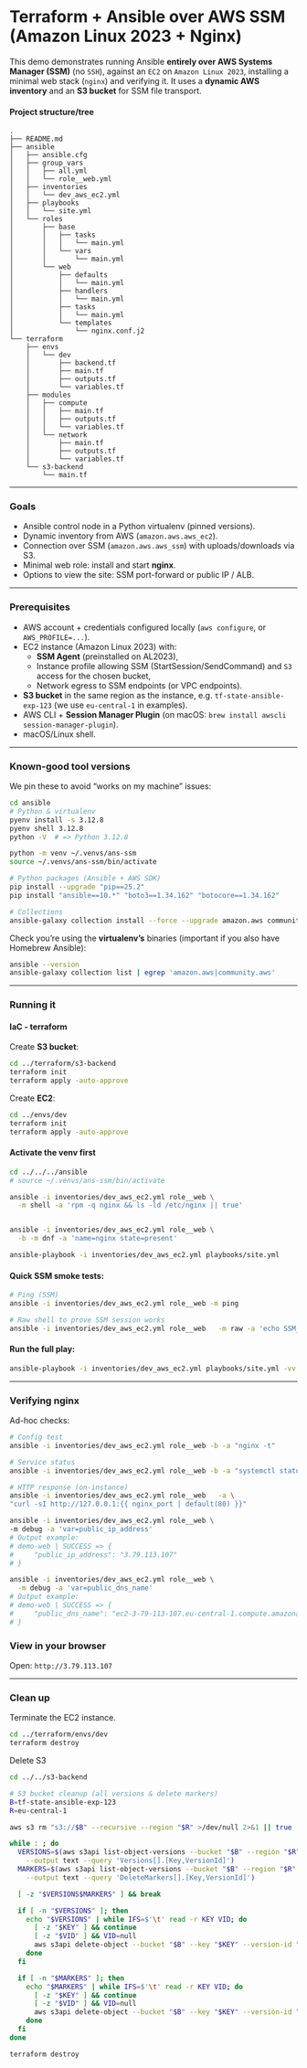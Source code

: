 # Terraform + Ansible over AWS SSM (Amazon Linux 2023 + Nginx)

This demo demonstrates running Ansible **entirely over AWS Systems Manager (SSM)** (no `SSH`), against an `EC2` on `Amazon Linux 2023`, installing a minimal web stack (`nginx`) and verifying it. It uses a **dynamic AWS inventory** and an **S3 bucket** for SSM file transport.


#### Project structure/tree

```text
.
├── README.md
├── ansible
│   ├── ansible.cfg
│   ├── group_vars
│   │   ├── all.yml
│   │   └── role__web.yml
│   ├── inventories
│   │   └── dev_aws_ec2.yml
│   ├── playbooks
│   │   └── site.yml
│   └── roles
│       ├── base
│       │   ├── tasks
│       │   │   └── main.yml
│       │   └── vars
│       │       └── main.yml
│       └── web
│           ├── defaults
│           │   └── main.yml
│           ├── handlers
│           │   └── main.yml
│           ├── tasks
│           │   └── main.yml
│           └── templates
│               └── nginx.conf.j2
└── terraform
    ├── envs
    │   └── dev
    │       ├── backend.tf
    │       ├── main.tf
    │       ├── outputs.tf
    │       └── variables.tf
    ├── modules
    │   ├── compute
    │   │   ├── main.tf
    │   │   ├── outputs.tf
    │   │   └── variables.tf
    │   └── network
    │       ├── main.tf
    │       ├── outputs.tf
    │       └── variables.tf
    └── s3-backend
        └── main.tf
```

---

### Goals

- Ansible control node in a Python virtualenv (pinned versions).
- Dynamic inventory from AWS (`amazon.aws.aws_ec2`).
- Connection over SSM (`amazon.aws.aws_ssm`) with uploads/downloads via S3.
- Minimal web role: install and start **nginx**.
- Options to view the site: SSM port-forward or public IP / ALB.

---

### Prerequisites

- AWS account + credentials configured locally (`aws configure`, or `AWS_PROFILE=...`).
- EC2 instance (Amazon Linux 2023) with:
  - **SSM Agent** (preinstalled on AL2023),
  - Instance profile allowing SSM (StartSession/SendCommand) and `S3` access for the chosen bucket,
  - Network egress to SSM endpoints (or VPC endpoints).
- **S3 bucket** in the same region as the instance, e.g. `tf-state-ansible-exp-123` (we use `eu-central-1` in examples).
- AWS CLI + **Session Manager Plugin** (on macOS: `brew install awscli session-manager-plugin`).
- macOS/Linux shell.


---

### Known-good tool versions

We pin these to avoid “works on my machine” issues:

```bash
cd ansible
# Python & virtualenv
pyenv install -s 3.12.8
pyenv shell 3.12.8
python -V  # => Python 3.12.8

python -m venv ~/.venvs/ans-ssm
source ~/.venvs/ans-ssm/bin/activate

# Python packages (Ansible + AWS SDK)
pip install --upgrade "pip==25.2"
pip install "ansible==10.*" "boto3==1.34.162" "botocore==1.34.162"

# Collections
ansible-galaxy collection install --force --upgrade amazon.aws community.aws
```

Check you’re using the **virtualenv’s** binaries (important if you also have Homebrew Ansible):

```bash
ansible --version
ansible-galaxy collection list | egrep 'amazon.aws|community.aws'
```

---

### Running it

#### IaC - terraform

Create **S3 bucket**:

```bash
cd ../terraform/s3-backend
terraform init
terraform apply -auto-approve
```

Create **EC2**:

```bash
cd ../envs/dev
terraform init
terraform apply -auto-approve
```

#### Activate the venv first

```bash
cd ../../../ansible
# source ~/.venvs/ans-ssm/bin/activate

ansible -i inventories/dev_aws_ec2.yml role__web \
  -m shell -a 'rpm -q nginx && ls -ld /etc/nginx || true'


ansible -i inventories/dev_aws_ec2.yml role__web \
  -b -m dnf -a 'name=nginx state=present'

ansible-playbook -i inventories/dev_aws_ec2.yml playbooks/site.yml
```

#### Quick SSM smoke tests:

```bash
# Ping (SSM)
ansible -i inventories/dev_aws_ec2.yml role__web -m ping

# Raw shell to prove SSM session works
ansible -i inventories/dev_aws_ec2.yml role__web   -m raw -a 'echo SSM_OK && uname -a' -vvv
```

#### Run the full play:

```bash
ansible-playbook -i inventories/dev_aws_ec2.yml playbooks/site.yml -vv
```

---

### Verifying nginx

Ad-hoc checks:

```bash
# Config test
ansible -i inventories/dev_aws_ec2.yml role__web -b -a "nginx -t"

# Service status
ansible -i inventories/dev_aws_ec2.yml role__web -b -a "systemctl status nginx --no-pager"

# HTTP response (on-instance)
ansible -i inventories/dev_aws_ec2.yml role__web   -a \
"curl -sI http://127.0.0.1:{{ nginx_port | default(80) }}"

ansible -i inventories/dev_aws_ec2.yml role__web \
-m debug -a 'var=public_ip_address'
# Output example:
# demo-web | SUCCESS => {
#     "public_ip_address": "3.79.113.107"
# }

ansible -i inventories/dev_aws_ec2.yml role__web \
  -m debug -a 'var=public_dns_name'
# Output example:
# demo-web | SUCCESS => {
#     "public_dns_name": "ec2-3-79-113-107.eu-central-1.compute.amazonaws.com"
# }
```

### View in your browser

Open: `http://3.79.113.107`

---

### Clean up

Terminate the EC2 instance.

```bash
cd ../terraform/envs/dev
terraform destroy
```

Delete S3 

```bash
cd ../../s3-backend

# S3 bucket cleanup (all versions & delete markers) 
B=tf-state-ansible-exp-123
R=eu-central-1

aws s3 rm "s3://$B" --recursive --region "$R" >/dev/null 2>&1 || true

while : ; do
  VERSIONS=$(aws s3api list-object-versions --bucket "$B" --region "$R" \
    --output text --query 'Versions[].[Key,VersionId]')
  MARKERS=$(aws s3api list-object-versions --bucket "$B" --region "$R" \
    --output text --query 'DeleteMarkers[].[Key,VersionId]')

  [ -z "$VERSIONS$MARKERS" ] && break

  if [ -n "$VERSIONS" ]; then
    echo "$VERSIONS" | while IFS=$'\t' read -r KEY VID; do
      [ -z "$KEY" ] && continue
      [ -z "$VID" ] && VID=null
      aws s3api delete-object --bucket "$B" --key "$KEY" --version-id "$VID" --region "$R"
    done
  fi

  if [ -n "$MARKERS" ]; then
    echo "$MARKERS" | while IFS=$'\t' read -r KEY VID; do
      [ -z "$KEY" ] && continue
      [ -z "$VID" ] && VID=null
      aws s3api delete-object --bucket "$B" --key "$KEY" --version-id "$VID" --region "$R"
    done
  fi
done

terraform destroy
```

